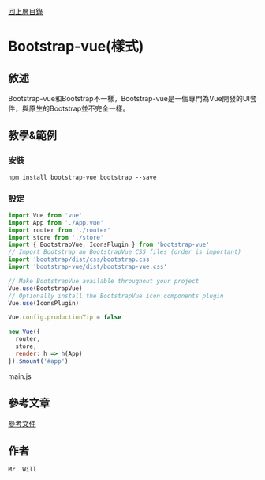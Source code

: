 [回上層目錄](../README.md)

# Bootstrap-vue(樣式)

## **敘述**
Bootstrap-vue和Bootstrap不一樣，Bootstrap-vue是一個專門為Vue開發的UI套件，與原生的Bootstrap並不完全一樣。

## **教學&範例**
### 安裝
```
npm install bootstrap-vue bootstrap --save
```

### 設定
```js
import Vue from 'vue'
import App from './App.vue'
import router from './router'
import store from './store'
import { BootstrapVue, IconsPlugin } from 'bootstrap-vue'
// Import Bootstrap an BootstrapVue CSS files (order is important)
import 'bootstrap/dist/css/bootstrap.css'
import 'bootstrap-vue/dist/bootstrap-vue.css'

// Make BootstrapVue available throughout your project
Vue.use(BootstrapVue)
// Optionally install the BootstrapVue icon components plugin
Vue.use(IconsPlugin)

Vue.config.productionTip = false

new Vue({
  router,
  store,
  render: h => h(App)
}).$mount('#app')
```
main.js

## **參考文章**
[參考文件](https://bootstrap-vue.org/docs/)

## **作者**
`Mr. Will`

